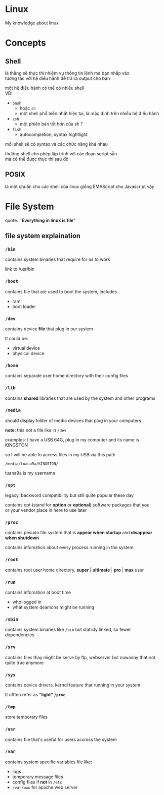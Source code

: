 # Linux

My knowledge about linux

# Concepts

## Shell

là thằng sẽ thực thi nhiệm vụ thông tin lệnh mà bạn nhấp vào<br>
tương tác với hệ điều hành để trả ra output cho bạn

một hệ điều hành có thể có nhiều shell<br>
VD:

- `bash`
  - hoặc `sh`
  - một shell phổ biến nhất hiện tại, là mặc định trên nhiều hệ điều hành
- `zsh`
  - một phiên bản tốt hơn của sh ?
- `fish`
  - autocompletion, syntax hightlight

mỗi shell sẽ có syntax và các chức năng khá nhau

thường shell cho phép lập trình với các đoạn script sẵn<br>
mà có thể được thực thi sau đó

## POSIX

là một chuẩn cho các shell của linux giống EMAScript cho Javascript vậy

# File System

quote: **"Everything in linux is file"**

## file system explaination

### `/bin`

contains system binaries that require for os to work

link to /usr/bin

### `/boot`

contains file that are used to boot the system, includes

- ram
- boot loader

### `/dev`

contains device **file** that plug in our system

It could be:

- virtual device
- physical device

### `/home`

contains separate user home directory with their config files

### `/lib`

contains **shared** libraries that are used by the system and other programs

### `/media`

should display folder of media devices that plug in your computers

**note**: this not a file like in `/dev`

examples: I have a USB 64G, plug in my computer and its name is KINGSTON

so I will be able to access files in my USB via this path

`/media/tuana9a/KINGSTON/`

tuana9a is my username

### `/opt`

legacy, backword compatibility but still quite popular these day

contains opt (stand for **option** or **optional**) software packages that you<br>
or your vendor place in here to use later

### `/proc`

contains pesudo file system that is **appear when startup** and **disappear when shutdown**

contains infomation about every process running in the system

### `/root`

contains root user home directory,
**super** | **ultimate** | **pro** | **max** user

### `/run`

contains infomation at boot time

- who logged in
- what system deamons might be running

### `/sbin`

contains system binaries like `/bin` but staticly linked, so fewer dependencies

### `/srv`

contains files thay might be serve by ftp, webserver but nowaday that not
quite true anymore

### `/sys`

contains device drivers, kernel feature that running in your system

It offten refer as **"light" `/proc`**

### `/tmp`

store temporary files

### `/usr`

contains file that's useful for users accross the system

### `/var`

contains system specific variables file like:

- logs
- temporary message files
- config files if **not** in `/etc`
- `/var/www` for apache web server
